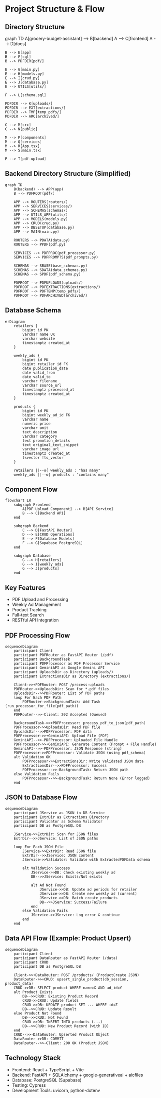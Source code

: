 # Project Structure & Flow

## Directory Structure

graph TD
A[grocery-budget-assistant] --> B[backend]
A --> C[frontend]
A --> D[docs]

    B --> E[app]
    B --> F[sql]
    B --> PDFDIR[pdf/]

    E --> G[main.py]
    E --> H[models.py]
    E --> I[crud.py]
    E --> J[database.py]
    E --> UTILS[utils/]

    F --> L[schema.sql]

    PDFDIR --> K[uploads/]
    PDFDIR --> EXT[extractions/]
    PDFDIR --> TMP[temp_pdfs/]
    PDFDIR --> ARC[archived/]

    C --> M[src]
    C --> N[public]

    M --> P[components]
    M --> Q[services]
    M --> R[App.tsx]
    M --> S[main.tsx]

    P --> T[pdf-upload]

## Backend Directory Structure (Simplified)

```mermaid
graph TD
    B(backend) --> APP(app)
    B --> PDFROOT(pdf/)

    APP --> ROUTERS(routers/)
    APP --> SERVICES(services/)
    APP --> SCHEMAS(schemas/)
    APP --> UTILS_APP(utils/)
    APP --> MODELS(models.py)
    APP --> CRUD(crud.py)
    APP --> DBSETUP(database.py)
    APP --> MAIN(main.py)

    ROUTERS --> PDATA(data.py)
    ROUTERS --> PPDF(pdf.py)

    SERVICES --> PDFPROC(pdf_processor.py)
    SERVICES --> PDFPROMPTS(pdf_prompts.py)

    SCHEMAS --> SBASE(base_schemas.py)
    SCHEMAS --> SDATA(data_schemas.py)
    SCHEMAS --> SPDF(pdf_schema.py)

    PDFROOT --> PDFUPLOADS(uploads/)
    PDFROOT --> PDFEXTRACTIONS(extractions/)
    PDFROOT --> PDFTEMP(temp_pdfs/)
    PDFROOT --> PDFARCHIVED(archived/)
```

## Database Schema

```mermaid
erDiagram
    retailers {
        bigint id PK
        varchar name UK
        varchar website
        timestamptz created_at
    }

    weekly_ads {
        bigint id PK
        bigint retailer_id FK
        date publication_date
        date valid_from
        date valid_to
        varchar filename
        varchar source_url
        timestamptz processed_at
        timestamptz created_at
    }

    products {
        bigint id PK
        bigint weekly_ad_id FK
        varchar name
        numeric price
        varchar unit
        text description
        varchar category
        text promotion_details
        text original_text_snippet
        varchar image_url
        timestamptz created_at
        tsvector fts_vector
    }

    retailers ||--o{ weekly_ads : "has many"
    weekly_ads ||--o{ products : "contains many"
```

## Component Flow

```mermaid
flowchart LR
    subgraph Frontend
        A[PDF Upload Component] --> B[API Service]
        B --> C[Backend API]
    end

    subgraph Backend
        C --> D[FastAPI Router]
        D --> E[CRUD Operations]
        E --> F[Database Models]
        F --> G[Supabase PostgreSQL]
    end

    subgraph Database
        G --> H[retailers]
        G --> I[weekly_ads]
        G --> J[products]
    end
```

## Key Features

- PDF Upload and Processing
- Weekly Ad Management
- Product Tracking
- Full-text Search
- RESTful API Integration

## PDF Processing Flow

```mermaid
sequenceDiagram
    participant Client
    participant PDFRouter as FastAPI Router (/pdf)
    participant BackgroundTask
    participant PDFProcessor as PDF Processor Service
    participant GeminiAPI as Google Gemini API
    participant UploadsDir as Directory (uploads/)
    participant ExtractionsDir as Directory (extractions/)

    Client->>+PDFRouter: POST /process-uploads
    PDFRouter->>UploadsDir: Scan for *.pdf files
    UploadsDir-->>PDFRouter: List of PDF paths
    loop For Each PDF Path
        PDFRouter->>BackgroundTask: Add Task (run_processor_for_file(pdf_path))
    end
    PDFRouter-->>-Client: 202 Accepted (Queued)

    BackgroundTask->>+PDFProcessor: process_pdf_to_json(pdf_path)
    PDFProcessor->>UploadsDir: Read PDF file
    UploadsDir-->>PDFProcessor: PDF data
    PDFProcessor->>+GeminiAPI: Upload File (PDF)
    GeminiAPI-->>-PDFProcessor: Uploaded File Handle
    PDFProcessor->>+GeminiAPI: Generate Content (Prompt + File Handle)
    GeminiAPI-->>-PDFProcessor: JSON Response (string)
    PDFProcessor->>PDFProcessor: Validate JSON (using pdf_schema)
    alt Validation OK
        PDFProcessor->>ExtractionsDir: Write Validated JSON data
        ExtractionsDir-->>PDFProcessor: Success
        PDFProcessor-->>-BackgroundTask: Return JSON path
    else Validation Fails
        PDFProcessor-->>-BackgroundTask: Return None (Error logged)
    end
```

## JSON to Database Flow

```mermaid
sequenceDiagram
    participant JService as JSON to DB Service
    participant ExtrDir as Extractions Directory
    participant Validator as Schema Validator
    participant DB as PostgreSQL DB

    JService->>ExtrDir: Scan for JSON files
    ExtrDir-->>JService: List of JSON paths

    loop For Each JSON File
        JService->>ExtrDir: Read JSON file
        ExtrDir-->>JService: JSON content
        JService->>Validator: Validate with ExtractedPDFData schema

        alt Validation Success
            JService->>DB: Check existing weekly ad
            DB-->>JService: Exists/Not exists

            alt Ad Not Found
                JService->>DB: Update ad periods for retailer
                JService->>DB: Create new weekly ad (current)
                JService->>DB: Batch create products
                DB-->>JService: Success/Failure
            end
        else Validation Fails
            JService->>JService: Log error & continue
        end
    end
```

## Data API Flow (Example: Product Upsert)

```mermaid
sequenceDiagram
    participant Client
    participant DataRouter as FastAPI Router (/data)
    participant CRUD
    participant DB as PostgreSQL DB

    Client->>+DataRouter: POST /products/ (ProductCreate JSON)
    DataRouter->>+CRUD: upsert_single_product(db_session, product_data)
    CRUD->>DB: SELECT product WHERE name=X AND ad_id=Y
    alt Product Exists
        DB-->>CRUD: Existing Product Record
        CRUD->>CRUD: Update fields
        CRUD->>DB: UPDATE product SET ... WHERE id=Z
        DB-->>CRUD: Update Result
    else Product Not Found
        DB-->>CRUD: Not Found
        CRUD->>DB: INSERT INTO products (...)
        DB-->>CRUD: New Product Record (with ID)
    end
    CRUD-->>-DataRouter: Upserted Product Object
    DataRouter->>DB: COMMIT
    DataRouter-->>-Client: 200 OK (Product JSON)
```

## Technology Stack

- Frontend: React + TypeScript + Vite
- Backend: FastAPI + SQLAlchemy + google-generativeai + aiofiles
- Database: PostgreSQL (Supabase)
- Testing: Cypress
- Development Tools: uvicorn, python-dotenv
